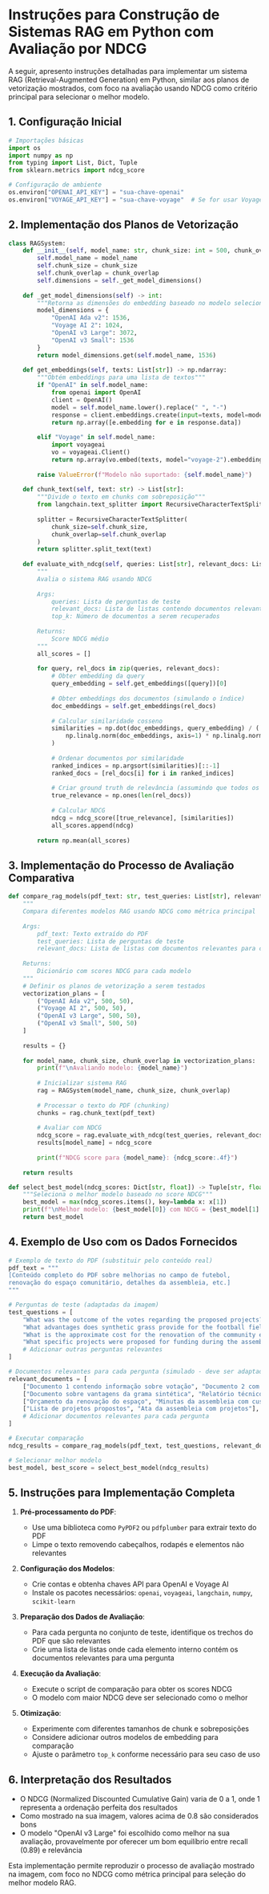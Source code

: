 # Instruções para Construção de Sistemas RAG em Python com Avaliação por NDCG

A seguir, apresento instruções detalhadas para implementar um sistema RAG (Retrieval-Augmented Generation) em Python, similar aos planos de vetorização mostrados, com foco na avaliação usando NDCG como critério principal para selecionar o melhor modelo.

## 1. Configuração Inicial

```python
# Importações básicas
import os
import numpy as np
from typing import List, Dict, Tuple
from sklearn.metrics import ndcg_score

# Configuração de ambiente
os.environ["OPENAI_API_KEY"] = "sua-chave-openai"
os.environ["VOYAGE_API_KEY"] = "sua-chave-voyage"  # Se for usar Voyage AI
```

## 2. Implementação dos Planos de Vetorização

```python
class RAGSystem:
    def __init__(self, model_name: str, chunk_size: int = 500, chunk_overlap: int = 50):
        self.model_name = model_name
        self.chunk_size = chunk_size
        self.chunk_overlap = chunk_overlap
        self.dimensions = self._get_model_dimensions()
        
    def _get_model_dimensions(self) -> int:
        """Retorna as dimensões do embedding baseado no modelo selecionado"""
        model_dimensions = {
            "OpenAI Ada v2": 1536,
            "Voyage AI 2": 1024,
            "OpenAI v3 Large": 3072,
            "OpenAI v3 Small": 1536
        }
        return model_dimensions.get(self.model_name, 1536)
    
    def get_embeddings(self, texts: List[str]) -> np.ndarray:
        """Obtém embeddings para uma lista de textos"""
        if "OpenAI" in self.model_name:
            from openai import OpenAI
            client = OpenAI()
            model = self.model_name.lower().replace(" ", "-")
            response = client.embeddings.create(input=texts, model=model)
            return np.array([e.embedding for e in response.data])
        
        elif "Voyage" in self.model_name:
            import voyageai
            vo = voyageai.Client()
            return np.array(vo.embed(texts, model="voyage-2").embeddings)
        
        raise ValueError(f"Modelo não suportado: {self.model_name}")
    
    def chunk_text(self, text: str) -> List[str]:
        """Divide o texto em chunks com sobreposição"""
        from langchain.text_splitter import RecursiveCharacterTextSplitter
        
        splitter = RecursiveCharacterTextSplitter(
            chunk_size=self.chunk_size,
            chunk_overlap=self.chunk_overlap
        )
        return splitter.split_text(text)
    
    def evaluate_with_ndcg(self, queries: List[str], relevant_docs: List[List[str]], top_k: int = 5) -> float:
        """
        Avalia o sistema RAG usando NDCG
        
        Args:
            queries: Lista de perguntas de teste
            relevant_docs: Lista de listas contendo documentos relevantes para cada pergunta
            top_k: Número de documentos a serem recuperados
            
        Returns:
            Score NDCG médio
        """
        all_scores = []
        
        for query, rel_docs in zip(queries, relevant_docs):
            # Obter embedding da query
            query_embedding = self.get_embeddings([query])[0]
            
            # Obter embeddings dos documentos (simulando o índice)
            doc_embeddings = self.get_embeddings(rel_docs)
            
            # Calcular similaridade cosseno
            similarities = np.dot(doc_embeddings, query_embedding) / (
                np.linalg.norm(doc_embeddings, axis=1) * np.linalg.norm(query_embedding)
            )
            
            # Ordenar documentos por similaridade
            ranked_indices = np.argsort(similarities)[::-1]
            ranked_docs = [rel_docs[i] for i in ranked_indices]
            
            # Criar ground truth de relevância (assumindo que todos os docs fornecidos são relevantes)
            true_relevance = np.ones(len(rel_docs))
            
            # Calcular NDCG
            ndcg = ndcg_score([true_relevance], [similarities])
            all_scores.append(ndcg)
        
        return np.mean(all_scores)
```

## 3. Implementação do Processo de Avaliação Comparativa

```python
def compare_rag_models(pdf_text: str, test_queries: List[str], relevant_docs: List[List[str]]) -> Dict[str, float]:
    """
    Compara diferentes modelos RAG usando NDCG como métrica principal
    
    Args:
        pdf_text: Texto extraído do PDF
        test_queries: Lista de perguntas de teste
        relevant_docs: Lista de listas com documentos relevantes para cada pergunta
        
    Returns:
        Dicionário com scores NDCG para cada modelo
    """
    # Definir os planos de vetorização a serem testados
    vectorization_plans = [
        ("OpenAI Ada v2", 500, 50),
        ("Voyage AI 2", 500, 50),
        ("OpenAI v3 Large", 500, 50),
        ("OpenAI v3 Small", 500, 50)
    ]
    
    results = {}
    
    for model_name, chunk_size, chunk_overlap in vectorization_plans:
        print(f"\nAvaliando modelo: {model_name}")
        
        # Inicializar sistema RAG
        rag = RAGSystem(model_name, chunk_size, chunk_overlap)
        
        # Processar o texto do PDF (chunking)
        chunks = rag.chunk_text(pdf_text)
        
        # Avaliar com NDCG
        ndcg_score = rag.evaluate_with_ndcg(test_queries, relevant_docs)
        results[model_name] = ndcg_score
        
        print(f"NDCG score para {model_name}: {ndcg_score:.4f}")
    
    return results

def select_best_model(ndcg_scores: Dict[str, float]) -> Tuple[str, float]:
    """Seleciona o melhor modelo baseado no score NDCG"""
    best_model = max(ndcg_scores.items(), key=lambda x: x[1])
    print(f"\nMelhor modelo: {best_model[0]} com NDCG = {best_model[1]:.4f}")
    return best_model
```

## 4. Exemplo de Uso com os Dados Fornecidos

```python
# Exemplo de texto do PDF (substituir pelo conteúdo real)
pdf_text = """
[Conteúdo completo do PDF sobre melhorias no campo de futebol, 
renovação do espaço comunitário, detalhes da assembleia, etc.]
"""

# Perguntas de teste (adaptadas da imagem)
test_questions = [
    "What was the outcome of the votes regarding the proposed projects?",
    "What advantages does synthetic grass provide for the football field?",
    "What is the approximate cost for the renovation of the community event space?",
    "What specific projects were proposed for funding during the assembly?",
    # Adicionar outras perguntas relevantes
]

# Documentos relevantes para cada pergunta (simulado - deve ser adaptado)
relevant_documents = [
    ["Documento 1 contendo informação sobre votação", "Documento 2 com detalhes de votação"],
    ["Documento sobre vantagens da grama sintética", "Relatório técnico de campos"],
    ["Orçamento da renovação do espaço", "Minutas da assembleia com custos"],
    ["Lista de projetos propostos", "Ata da assembleia com projetos"],
    # Adicionar documentos relevantes para cada pergunta
]

# Executar comparação
ndcg_results = compare_rag_models(pdf_text, test_questions, relevant_documents)

# Selecionar melhor modelo
best_model, best_score = select_best_model(ndcg_results)
```

## 5. Instruções para Implementação Completa

1. **Pré-processamento do PDF**:
   - Use uma biblioteca como `PyPDF2` ou `pdfplumber` para extrair texto do PDF
   - Limpe o texto removendo cabeçalhos, rodapés e elementos não relevantes

2. **Configuração dos Modelos**:
   - Crie contas e obtenha chaves API para OpenAI e Voyage AI
   - Instale os pacotes necessários: `openai`, `voyageai`, `langchain`, `numpy`, `scikit-learn`

3. **Preparação dos Dados de Avaliação**:
   - Para cada pergunta no conjunto de teste, identifique os trechos do PDF que são relevantes
   - Crie uma lista de listas onde cada elemento interno contém os documentos relevantes para uma pergunta

4. **Execução da Avaliação**:
   - Execute o script de comparação para obter os scores NDCG
   - O modelo com maior NDCG deve ser selecionado como o melhor

5. **Otimização**:
   - Experimente com diferentes tamanhos de chunk e sobreposições
   - Considere adicionar outros modelos de embedding para comparação
   - Ajuste o parâmetro `top_k` conforme necessário para seu caso de uso

## 6. Interpretação dos Resultados

- O NDCG (Normalized Discounted Cumulative Gain) varia de 0 a 1, onde 1 representa a ordenação perfeita dos resultados
- Como mostrado na sua imagem, valores acima de 0.8 são considerados bons
- O modelo "OpenAI v3 Large" foi escolhido como melhor na sua avaliação, provavelmente por oferecer um bom equilíbrio entre recall (0.89) e relevância

Esta implementação permite reproduzir o processo de avaliação mostrado na imagem, com foco no NDCG como métrica principal para seleção do melhor modelo RAG.